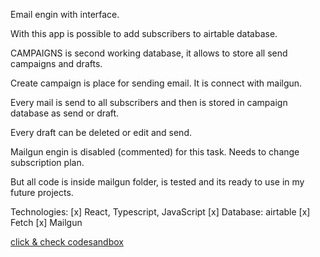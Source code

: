 Email engin with interface.

With this app is possible to add subscribers to airtable database.

CAMPAIGNS is second working database, it allows to store all send campaigns and drafts.

Create campaign is place for sending email. It is connect with mailgun.

Every mail is send to all subscribers and then is stored in campaign database as send or draft.

Every draft can be deleted or edit and send.

Mailgun engin is disabled (commented) for this task. Needs to change subscription plan.

But all code is inside mailgun folder, is tested and its ready to use in my future projects.

Technologies:
[x] React, Typescript, JavaScript
[x] Database: airtable
[x] Fetch
[x] Mailgun

[click & check codesandbox](https://codesandbox.io/s/github/slawekmarciniak/email_engine_api_airtable_ts_redux)
